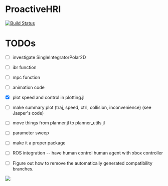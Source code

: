 # ProactiveHRI

[![Build Status](https://github.com/UW-CTRL/ProactiveHRI.jl/actions/workflows/CI.yml/badge.svg?branch=main)](https://github.com/UW-CTRL/ProactiveHRI.jl/actions/workflows/CI.yml?query=branch%3Amain)


# TODOs
- [ ] investigate SingleIntegratorPolar2D
- [ ] ibr function
- [ ] mpc function
- [ ] animation code
- [x] plot speed and control in plotting.jl
- [ ] make summary plot (traj, speed, ctrl, collision, inconvenience) (see Jasper's code)
- [ ] move things from planner.jl to planner_utils.jl
- [ ] parameter sweep
- [ ] make it a proper package
- [ ] ROS integration -- have human control human agent with xbox controller
- [ ] Figure out how to remove the automatically generated compatibility branches.


![](https://github.com/UW-CTRL/ProactiveHRI.jl/blob/animation/animations/save_test.gif)
